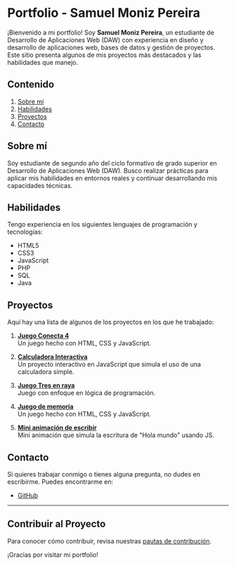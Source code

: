 # Portfolio - Samuel Moniz Pereira

¡Bienvenido a mi portfolio! Soy **Samuel Moniz Pereira**, un estudiante de Desarrollo de Aplicaciones Web (DAW) con experiencia en diseño y desarrollo de aplicaciones web, bases de datos y gestión de proyectos. Este sitio presenta algunos de mis proyectos más destacados y las habilidades que manejo.

## Contenido

1. [Sobre mí](#sobre-mí)
2. [Habilidades](#habilidades)
3. [Proyectos](#proyectos)
4. [Contacto](#contacto)

## Sobre mí

Soy estudiante de segundo año del ciclo formativo de grado superior en Desarrollo de Aplicaciones Web (DAW). Busco realizar prácticas para aplicar mis habilidades en entornos reales y continuar desarrollando mis capacidades técnicas.

## Habilidades

Tengo experiencia en los siguientes lenguajes de programación y tecnologías:

- HTML5
- CSS3
- JavaScript
- PHP
- SQL
- Java

## Proyectos

Aquí hay una lista de algunos de los proyectos en los que he trabajado:

1. **[Juego Conecta 4](https://sam324sam.github.io/Conecta_4/)**  
   Un juego hecho con HTML, CSS y JavaScript.
   
2. **[Calculadora Interactiva](https://sam324sam.github.io/Calculadora/)**  
   Un proyecto interactivo en JavaScript que simula el uso de una calculadora simple.
   
3. **[Juego Tres en raya](https://sam324sam.github.io/Tres_En_Raya/)**  
   Juego con enfoque en lógica de programación.
   
4. **[Juego de memoria](https://sam324sam.github.io/Juego_De_Memoria/)**  
   Un juego hecho con HTML, CSS y JavaScript.
   
5. **[Mini animación de escribir](https://sam324sam.github.io/Hola_Mundo/)**  
   Mini animación que simula la escritura de "Hola mundo" usando JS.

## Contacto

Si quieres trabajar conmigo o tienes alguna pregunta, no dudes en escribirme. Puedes encontrarme en:

- [GitHub](https://github.com/sam324sam)

---
## Contribuir al Proyecto
Para conocer cómo contribuir, revisa nuestras [pautas de contribución](https://github.com/sam324sam/sam324sam/blob/main/CONTRIBUTING.md).

¡Gracias por visitar mi portfolio!
